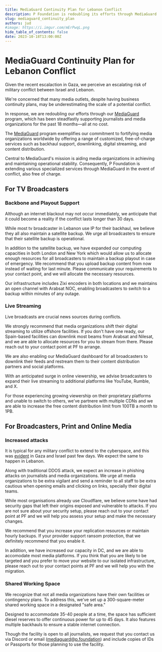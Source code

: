 ```yaml
---
title: MediaGuard Continuity Plan for Lebanon Conflict
description: P Foundation is redoubling its efforts through MediaGuard program, which has been steadfastly supporting journalists and media organizations for the past 18 months—all at no cost.
slug: mediaguard_continuity_plan
authors: jud
#image: https://i.imgur.com/mErPwqL.png
hide_table_of_contents: false
date: 2023-10-18T13:00:00Z
---
```


# MediaGuard Continuity Plan for Lebanon Conflict

Given the recent escalaction in Gaza, we perceive an escalating risk of military conflict between Israel and Lebanon.

We're concerned that many media outlets, despite having business continuity plans, may be underestimating the scale of a potential conflict.

<!--truncate-->

In response, we are redoubling our efforts through our [MediaGuard](/programs) program, which has been steadfastly supporting journalists and media organizations for the past 18 months—all at no cost.

The [MediaGuard](/programs) program exemplifies our commitment to fortifying media organizations worldwide by offering a range of customized, free-of-charge services such as backhaul support, downlinking, digital streaming, and content distribution.

Central to MediaGuard's mission is aiding media organizations in achieving and maintaining operational stability. Consequently, P Foundation is extending various specialized services through MediaGuard in the event of conflict, also free of charge.

## For TV Broadcasters

### Backbone and Playout Support

Although an internet blackout may not occur immediately, we anticipate that it could become a reality if the conflict lasts longer than 30 days.

While most tv broadcaster in Lebanon use IP for their backhaul, we believe they all also maintain a satellite backup. We urge all broadcasters to ensure that their satellite backup is operational.

In addition to the satellite backup, we have expanded our computing capacities in both London and New York which would allow us to allocate enough resources for all broadcasters to maintain a backup playout in case of emergency. We recommend that you upload backup content from now instead of waiting for last minute. Please communicate your requirements to your contact point, and we will allocate the necessary resources.

Our infrastructure includes Zixi encoders in both locations and we maintains an open channel with Arabsat NOC, enabling broadcasters to switch to a backup within minutes of any outage.

### Live Streaming

Live broadcasts are crucial news sources during conflicts.

We strongly recommend that media organizations shift their digital streaming to utilize offshore facilities. If you don't have one ready, our Spain-based facilities can downlink most beams from Arabsat and Nilesat, and we are able to allocate resources for you to stream from there. Please reach out to your contact point at PF to arrange.

We are also enabling our MediaGuard dashboard for all broadcasters to downlink their feeds and restream them to their content distribution partners and social platforms.

With an anticipated surge in online viewership, we advise broadcasters to expand their live streaming to additional platforms like YouTube, Rumble, and X.

For those experiencing growing viewership on their proprietary platforms and unable to switch to others, we've partnere with multiple CDNs and we are able to increase the free content distribution limit from 100TB a month to 1PB.

## For Broadcasters, Print and Online Media

### Increased attacks

It is typical for any military conflict to extend to the cyberspace, and this was [evident](https://blog.cloudflare.com/internet-traffic-patterns-in-israel-and-palestine-following-the-october-2023-attacks/) in Gaza and Israel past few days. We expect the same to happen in Lebanon.

Along with traditional DDOS attack, we expect an increase in phishing attacks on journalists and media organizations. We urge all media organizations to be extra vigilant and send a reminder to all staff to be extra cautious when opening emails and clicking on links, specially their digital teams.

While most organisations already use Cloudflare, we believe some have had security gaps that left their origins exposed and vulnerable to attacks. If you are not sure about your security setup, please reach out to your contact point at PF and we will help you assess your setup and make the necessary changes.

We recommend that you increase your replication resources or maintain hourly backups. If your provider support ransom protection, that we definitely recommend that you enable it.

In addition, we have increased our capacity in DC, and we are able to accomodate most media platforms. If you think that you are likely to be targeted and you prefer to move your website to our isolated infrastructure, please reach out to your contact points at PF and we will help you with the migration.

### Shared Working Space

We recognize that not all media organizations have their own facilities or contingency plans. To address this, we've set up a 300-square-meter shared working space in a designated "safe area."

Designed to accommodate 35-40 people at a time, the space has sufficient diesel reserves to offer continuous power for up to 45 days. It also features multiple backhauls to ensure a stable internet connection.

Though the facility is open to all journalists, we request that you contact us via Discord or email (mediaguard@p.foundation) and include copies of IDs or Passports for those planning to use the facility.
